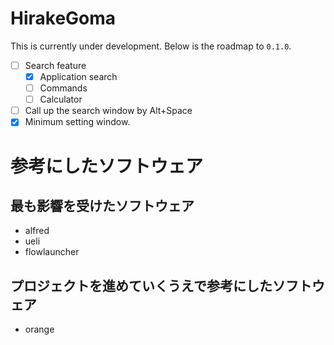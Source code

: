 # HirakeGoma

This is currently under development.
Below is the roadmap to `0.1.0`.

- [ ] Search feature
  - [x] Application search
  - [ ] Commands
  - [ ] Calculator
- [ ] Call up the search window by Alt+Space
- [x] Minimum setting window.

# 参考にしたソフトウェア

## 最も影響を受けたソフトウェア

- alfred
- ueli
- flowlauncher

## プロジェクトを進めていくうえで参考にしたソフトウェア

- orange
